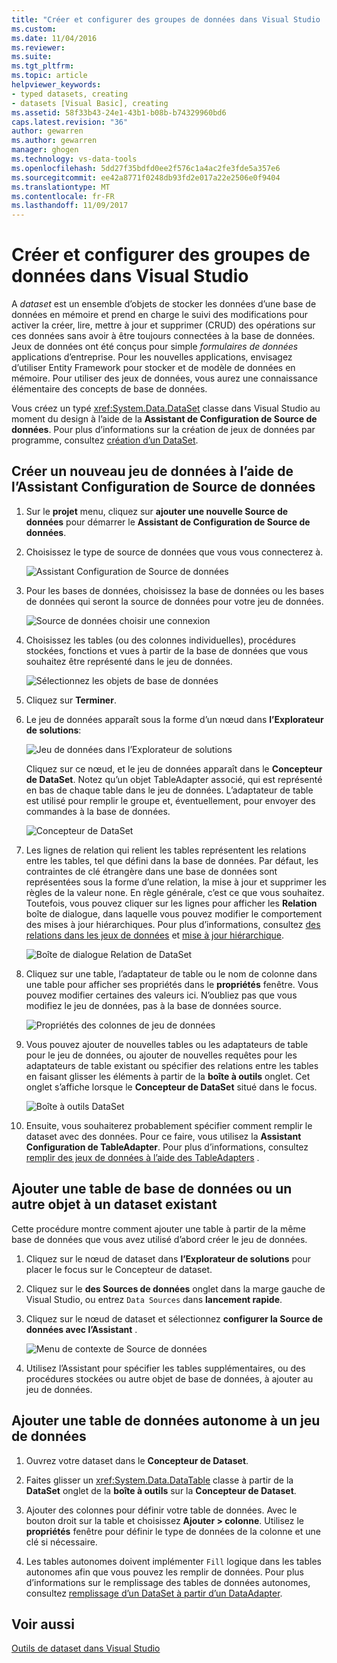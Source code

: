 ```yaml
---
title: "Créer et configurer des groupes de données dans Visual Studio | Documents Microsoft"
ms.custom: 
ms.date: 11/04/2016
ms.reviewer: 
ms.suite: 
ms.tgt_pltfrm: 
ms.topic: article
helpviewer_keywords:
- typed datasets, creating
- datasets [Visual Basic], creating
ms.assetid: 58f33b43-24e1-43b1-b08b-b74329960bd6
caps.latest.revision: "36"
author: gewarren
ms.author: gewarren
manager: ghogen
ms.technology: vs-data-tools
ms.openlocfilehash: 5dd27f35bdfd0ee2f576c1a4ac2fe3fde5a357e6
ms.sourcegitcommit: ee42a8771f0248db93fd2e017a22e2506e0f9404
ms.translationtype: MT
ms.contentlocale: fr-FR
ms.lasthandoff: 11/09/2017
---
```

# <a name="create-and-configure-datasets-in-visual-studio"></a>Créer et configurer des groupes de données dans Visual Studio
A *dataset* est un ensemble d’objets de stocker les données d’une base de données en mémoire et prend en charge le suivi des modifications pour activer la créer, lire, mettre à jour et supprimer (CRUD) des opérations sur ces données sans avoir à être toujours connectées à la base de données. Jeux de données ont été conçus pour simple *formulaires de données* applications d’entreprise. Pour les nouvelles applications, envisagez d’utiliser Entity Framework pour stocker et de modèle de données en mémoire. Pour utiliser des jeux de données, vous aurez une connaissance élémentaire des concepts de base de données.  
  
 Vous créez un typé <xref:System.Data.DataSet> classe dans Visual Studio au moment du design à l’aide de la **Assistant de Configuration de Source de données**. Pour plus d’informations sur la création de jeux de données par programme, consultez [création d’un DataSet](/dotnet/framework/data/adonet/dataset-datatable-dataview/creating-a-dataset).  
  
## <a name="create-a-new-dataset-by-using-the-data-source-configuration-wizard"></a>Créer un nouveau jeu de données à l’aide de l’Assistant Configuration de Source de données  
  
1.  Sur le **projet** menu, cliquez sur **ajouter une nouvelle Source de données** pour démarrer le **Assistant de Configuration de Source de données**.  
  
2.  Choisissez le type de source de données que vous vous connecterez à.  
  
     ![Assistant Configuration de Source de données](../data-tools/media/data-source-configuration-wizard.png "Assistant Configuration de Source de données")  
  
3.  Pour les bases de données, choisissez la base de données ou les bases de données qui seront la source de données pour votre jeu de données.  
  
     ![Source de données choisir une connexion](../data-tools/media/data-source-choose-a-connection.png "source de données choisir une connexion")  
  
4.  Choisissez les tables (ou des colonnes individuelles), procédures stockées, fonctions et vues à partir de la base de données que vous souhaitez être représenté dans le jeu de données.  
  
     ![Sélectionnez les objets de base de données](../data-tools/media/raddata-chose-objects.png "raddata choisi objets")  
  
5.  Cliquez sur **Terminer**.  
  
6.  Le jeu de données apparaît sous la forme d’un nœud dans **l’Explorateur de solutions**:  
  
     ![Jeu de données dans l’Explorateur de solutions](../data-tools/media/dataset-in-solution-explorer.png "jeu de données dans l’Explorateur de solutions")  
  
     Cliquez sur ce nœud, et le jeu de données apparaît dans le **Concepteur de DataSet**. Notez qu’un objet TableAdapter associé, qui est représenté en bas de chaque table dans le jeu de données. L’adaptateur de table est utilisé pour remplir le groupe et, éventuellement, pour envoyer des commandes à la base de données.  
  
     ![Concepteur de DataSet](../data-tools/media/dataset-designer.png "Concepteur de DataSet")  
  
7.  Les lignes de relation qui relient les tables représentent les relations entre les tables, tel que défini dans la base de données. Par défaut, les contraintes de clé étrangère dans une base de données sont représentées sous la forme d’une relation, la mise à jour et supprimer les règles de la valeur none. En règle générale, c’est ce que vous souhaitez. Toutefois, vous pouvez cliquer sur les lignes pour afficher les **Relation** boîte de dialogue, dans laquelle vous pouvez modifier le comportement des mises à jour hiérarchiques. Pour plus d’informations, consultez [des relations dans les jeux de données](../data-tools/relationships-in-datasets.md) et [mise à jour hiérarchique](../data-tools/hierarchical-update.md).  
  
     ![Boîte de dialogue Relation de DataSet](../data-tools/media/raddata-relation-dialog.png "boîte de dialogue Relation raddata")  
  
8.  Cliquez sur une table, l’adaptateur de table ou le nom de colonne dans une table pour afficher ses propriétés dans le **propriétés** fenêtre. Vous pouvez modifier certaines des valeurs ici. N’oubliez pas que vous modifiez le jeu de données, pas à la base de données source.  
  
     ![Propriétés des colonnes de jeu de données](../data-tools/media/dataset-column-properties.png "propriétés des colonnes de jeu de données")  
  
9. Vous pouvez ajouter de nouvelles tables ou les adaptateurs de table pour le jeu de données, ou ajouter de nouvelles requêtes pour les adaptateurs de table existant ou spécifier des relations entre les tables en faisant glisser les éléments à partir de la **boîte à outils** onglet. Cet onglet s’affiche lorsque le **Concepteur de DataSet** situé dans le focus.  
  
     ![Boîte à outils DataSet](../data-tools/media/raddata-dataset-toolbox.png "raddata boîte à outils du jeu de données")  
  
10. Ensuite, vous souhaiterez probablement spécifier comment remplir le dataset avec des données. Pour ce faire, vous utilisez la **Assistant Configuration de TableAdapter**. Pour plus d’informations, consultez [remplir des jeux de données à l’aide des TableAdapters](../data-tools/fill-datasets-by-using-tableadapters.md) .  
  
## <a name="add-a-database-table-or-other-object-to-an-existing-dataset"></a>Ajouter une table de base de données ou un autre objet à un dataset existant  
 Cette procédure montre comment ajouter une table à partir de la même base de données que vous avez utilisé d’abord créer le jeu de données.  
  
1.  Cliquez sur le nœud de dataset dans **l’Explorateur de solutions** pour placer le focus sur le Concepteur de dataset.  
  
2.  Cliquez sur le **des Sources de données** onglet dans la marge gauche de Visual Studio, ou entrez `Data Sources` dans **lancement rapide**.  
  
3.  Cliquez sur le nœud de dataset et sélectionnez **configurer la Source de données avec l’Assistant** .  
  
     ![Menu de contexte de Source de données](../data-tools/media/data-source-context-menu.png "menu contextuel de Source de données")  
  
4.  Utilisez l’Assistant pour spécifier les tables supplémentaires, ou des procédures stockées ou autre objet de base de données, à ajouter au jeu de données.  
  
## <a name="add-a-stand-alone-data-table-to-a-dataset"></a>Ajouter une table de données autonome à un jeu de données  
  
1.  Ouvrez votre dataset dans le **Concepteur de Dataset**.  
  
2.  Faites glisser un <xref:System.Data.DataTable> classe à partir de la **DataSet** onglet de la **boîte à outils** sur la **Concepteur de Dataset**.  
  
3.  Ajouter des colonnes pour définir votre table de données. Avec le bouton droit sur la table et choisissez **Ajouter > colonne**. Utilisez le **propriétés** fenêtre pour définir le type de données de la colonne et une clé si nécessaire.  
  
4.  Les tables autonomes doivent implémenter `Fill` logique dans les tables autonomes afin que vous pouvez les remplir de données. Pour plus d’informations sur le remplissage des tables de données autonomes, consultez [remplissage d’un DataSet à partir d’un DataAdapter](/dotnet/framework/data/adonet/populating-a-dataset-from-a-dataadapter).

## <a name="see-also"></a>Voir aussi
[Outils de dataset dans Visual Studio](../data-tools/dataset-tools-in-visual-studio.md)